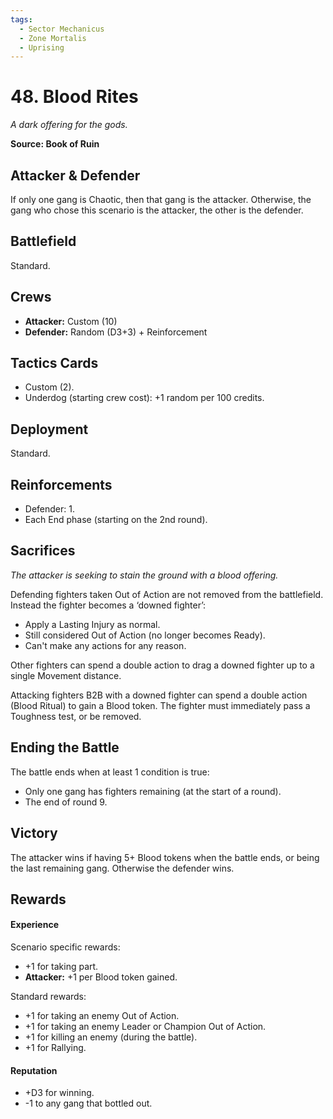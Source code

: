 ```yaml
---
tags:
  - Sector Mechanicus
  - Zone Mortalis
  - Uprising
---
```


# 48. Blood Rites

_A dark offering for the gods._

**Source: Book of Ruin**

## Attacker & Defender

If only one gang is Chaotic, then that gang is the attacker. Otherwise, the gang who chose this scenario is the attacker, the other is the defender.

## Battlefield

Standard.

## Crews

- **Attacker:** Custom (10)
- **Defender:** Random (D3+3) + Reinforcement

## Tactics Cards

- Custom (2).
- Underdog (starting crew cost): +1 random per 100 credits.

## Deployment

Standard.

## Reinforcements

- Defender: 1.
- Each End phase (starting on the 2nd round).

## Sacrifices

_The attacker is seeking to stain the ground with a blood offering._

Defending fighters taken Out of Action are not removed from the battlefield. Instead the fighter becomes a ‘downed fighter’:

- Apply a Lasting Injury as normal.
- Still considered Out of Action (no longer becomes Ready).
- Can't make any actions for any reason.

Other fighters can spend a double action to drag a downed fighter up to a single Movement distance.

Attacking fighters B2B with a downed fighter can spend a double action (Blood Ritual) to gain a Blood token. The fighter must immediately pass a Toughness test, or be removed.

## Ending the Battle

The battle ends when at least 1 condition is true:

- Only one gang has fighters remaining (at the start of a round).
- The end of round 9.

## Victory

The attacker wins if having 5+ Blood tokens when the battle ends, or being the last remaining gang. Otherwise the defender wins.

## Rewards

#### Experience

Scenario specific rewards:

- +1 for taking part.
- **Attacker:** +1 per Blood token gained.

Standard rewards:

- +1 for taking an enemy Out of Action.
- +1 for taking an enemy Leader or Champion Out of Action.
- +1 for killing an enemy (during the battle).
- +1 for Rallying.

#### Reputation

- +D3 for winning.
- -1 to any gang that bottled out.
